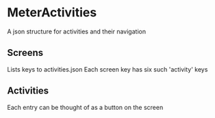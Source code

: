 # MeterActivities
A json structure for activities and their navigation

## Screens
Lists keys to activities.json
Each screen key has six such 'activity' keys

## Activities
Each entry can be thought of as a button on the screen

